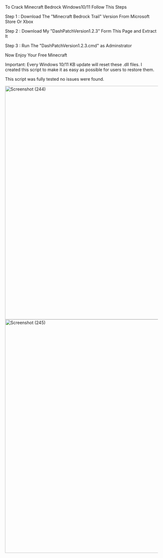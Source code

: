 To Crack Minecraft Bedrock Windows10/11 Follow This Steps

Step 1 : Download The "Minecraft Bedrock Trail" Version From Microsoft Store Or Xbox

Step 2 : Download My "DashPatchVersion1.2.3" Form This Page and Extract It

Step 3 : Run The "DashPatchVersion1.2.3.cmd" as Adminstrator

Now Enjoy Your Free Minecraft 

Important: Every Windows 10/11 KB update will reset these .dll files.
I created this script to make it as easy as possible for users to restore them.

This script was fully tested no issues were found.


<img width="1366" height="768" alt="Screenshot (244)" src="https://github.com/user-attachments/assets/ee320035-e736-45bb-938f-19faa66a1375" />


<img width="1366" height="768" alt="Screenshot (245)" src="https://github.com/user-attachments/assets/d807d3f1-02c4-4bb9-9abf-8f278ea4fd08" />

